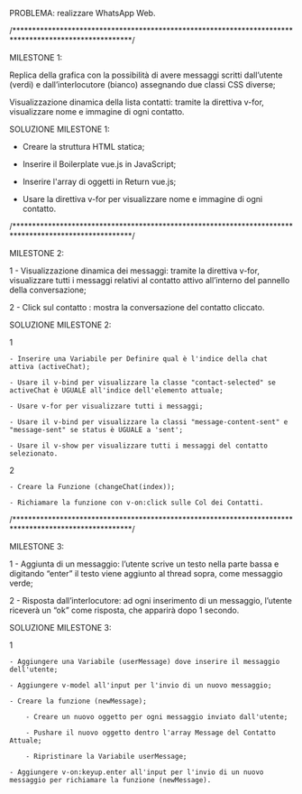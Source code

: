 PROBLEMA: realizzare WhatsApp Web.


/******************************************************************************************************/

MILESTONE 1:

Replica della grafica con la possibilità di avere messaggi scritti dall’utente (verdi) e dall’interlocutore (bianco) assegnando due classi CSS diverse;

Visualizzazione dinamica della lista contatti: tramite la direttiva v-for, visualizzare nome e immagine di ogni contatto.


SOLUZIONE MILESTONE 1:

- Creare la struttura HTML statica;

- Inserire il Boilerplate vue.js in JavaScript;

- Inserire l'array di oggetti in Return vue.js;

- Usare la direttiva v-for per visualizzare nome e immagine di ogni contatto.


/******************************************************************************************************/

MILESTONE 2:

1 - Visualizzazione dinamica dei messaggi: tramite la direttiva v-for, visualizzare tutti i messaggi relativi al contatto attivo all’interno del pannello della conversazione;

2 - Click sul contatto : mostra la conversazione del contatto cliccato.


SOLUZIONE MILESTONE 2:

1

    - Inserire una Variabile per Definire qual è l'indice della chat attiva (activeChat);

    - Usare il v-bind per visualizzare la classe "contact-selected" se activeChat è UGUALE all'indice dell'elemento attuale;

    - Usare v-for per visualizzare tutti i messaggi;

    - Usare il v-bind per visualizzare la classi "message-content-sent" e "message-sent" se status è UGUALE a 'sent';

    - Usare il v-show per visualizzare tutti i messaggi del contatto selezionato.


2

    - Creare la Funzione (changeChat(index));

    - Richiamare la funzione con v-on:click sulle Col dei Contatti.
    

/******************************************************************************************************/

MILESTONE 3:

1 - Aggiunta di un messaggio: l’utente scrive un testo nella parte bassa e digitando “enter” il testo viene aggiunto al thread sopra, come messaggio verde;

2 - Risposta dall’interlocutore: ad ogni inserimento di un messaggio, l’utente riceverà un “ok” come risposta, che apparirà dopo 1 secondo.


SOLUZIONE MILESTONE 3:

1

    - Aggiungere una Variabile (userMessage) dove inserire il messaggio dell'utente;

    - Aggiungere v-model all'input per l'invio di un nuovo messaggio;

    - Creare la funzione (newMessage);

        - Creare un nuovo oggetto per ogni messaggio inviato dall'utente;

        - Pushare il nuovo oggetto dentro l'array Message del Contatto Attuale;

        - Ripristinare la Variabile userMessage;

    - Aggiungere v-on:keyup.enter all'input per l'invio di un nuovo messaggio per richiamare la funzione (newMessage).